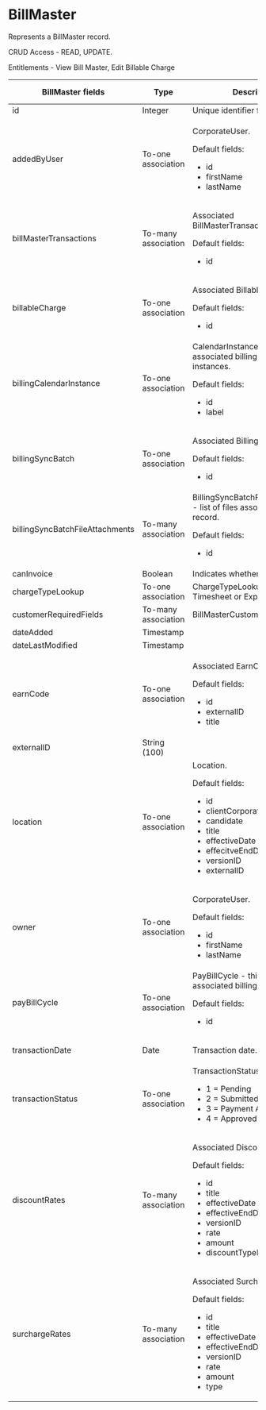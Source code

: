 # BillMaster

Represents a BillMaster record.

CRUD Access - READ, UPDATE.

Entitlements - View Bill Master, Edit Billable Charge

<table>
    <colgroup>
        <col width="20%" />
        <col width="20%" />
        <col width="20%" />
        <col width="20%" />
        <col width="20%" />
    </colgroup>
    <thead>
        <tr class="header">
            <th>BillMaster fields</th>
            <th>Type</th>
            <th>Description</th>
            <th>Not null</th>
            <th>Read-only</th>
        </tr>
    </thead>
    <tbody>
        <tr class="even">
            <td>id</td>
            <td>Integer</td>
            <td>Unique identifier for this entity.</td>
            <td>X</td>
            <td>X</td>
        </tr>
        <tr class="odd">
            <td>addedByUser</td>
            <td>To-one association</td>
            <td>
                <p>CorporateUser.</p> 
                <p>Default fields:</p>
                <ul> 
                    <li>id</li>
                    <li>firstName</li>
                    <li>lastName</li>
                </ul>
            </td>
            <td>X</td>
            <td>X</td>
        </tr>
        <tr class="even"> 
            <td>billMasterTransactions</td>
            <td>To-many association</td>
            <td><p>Associated BillMasterTransactions.</p>
<p>Default fields:</p>
<ul>
<li>id</li>
</ul></td>
            <td></td>
            <td>X</td>
        </tr>
        <tr class="odd">
            <td>billableCharge</td>
            <td>To-one association</td>
            <td><p>Associated BillableCharge.</p>
                <p>Default fields:</p>
                    <ul>
                        <li>id</li>
                    </ul>
            </td>
            <td></td>
            <td>X</td>
        </tr>
        <tr class="even">
            <td>billingCalendarInstance</td>
            <td>To-one association</td>
            <td>CalendarInstance - list of associated billing calendar instances.
            <p>Default fields:</p>
                <ul>
                    <li>id</li>
                    <li>label</li>
                </ul>
            </td>
            <td></td>
            <td>X</td>
        </tr>
        <tr class="odd">
            <td>billingSyncBatch</td>
            <td>To-one association</td>
            <td><p>Associated BillingSyncBatch.</p>
                <p>Default fields:</p>
                <ul>
                <li>id</li>
                </ul>
            </td>
            <td></td>
            <td>X</td>
        </tr>
        <tr class="even">
            <td>billingSyncBatchFileAttachments</td>
            <td>To-many association</td>
            <td>BillingSyncBatchFileAttachment - list of files associated with the record.
                <p>Default fields:</p>
                <ul>
                    <li>id</li>
                </ul>
            </td>
            <td></td>
            <td>X</td>
        </tr>
        <tr class="odd">
            <td>canInvoice</td>
            <td>Boolean</td>
            <td>Indicates whether can invoice.</td>
            <td></td>
            <td></td>
        </tr>
        <tr class="even">
            <td>chargeTypeLookup</td>
            <td>To-one association</td>
            <td>ChargeTypeLookup - options are Timesheet or Expense Report.</td>
            <td>X</td>
            <td>X</td>
        </tr>
        <tr class="odd">
            <td>customerRequiredFields</td>
            <td>To-many association</td>
            <td>BillMasterCustomerRequiredField</td>
            <td></td>
            <td>X</td>
        </tr>
        <tr class="even">
            <td>dateAdded</td>
            <td>Timestamp</td>
            <td></td>
            <td>X</td>
            <td>X</td>
        </tr>
        <tr class="odd">
            <td>dateLastModified</td>
            <td>Timestamp</td>
            <td></td>
            <td>X</td>
            <td>X</td>
        </tr>
        <tr class="even">
            <td>earnCode</td>
            <td>To-one association</td>
            <td><p>Associated EarnCode.</p>
                <p>Default fields:</p>
                    <ul>
                    <li>id</li>
                    <li>externalID</li>
                    <li>title</li>
                    </ul>
            </td>
            <td></td>
            <td>X</td>
        </tr>
        <tr class="odd">
            <td>externalID</td>
            <td>String (100)</td>
            <td></td>
            <td></td>
            <td>X</td>
        </tr>
        <tr class="even">
            <td>location</td>
            <td>To-one association</td>
            <td>Location.
                <p>Default fields:</p>
                <ul>
                        <li>id</li>
                        <li>clientCorporation</li>
                        <li>candidate</li>
                        <li>title</li>
                        <li>effectiveDate</li>
                        <li>effecitveEndDate</li>
                        <li>versionID</li>
                        <li>externalID</li>
                </ul>
            </td>
            <td></td>
            <td></td>
        </tr>
        <tr class="odd">
            <td>owner</td>
            <td>To-one association</td>
            <td>
                <p>CorporateUser.</p> 
                <p>Default fields:</p>
                <ul> 
                    <li>id</li>
                    <li>firstName</li>
                    <li>lastName</li>
                </ul>
            </td>
            <td></td>
            <td>X</td>
        </tr>
        <tr class="even">
            <td>payBillCycle</td>
            <td>To-one association</td>
            <td>PayBillCycle - this is the associated billing cycle. 
                <p>Default fields:</p>
                <ul>
                    <li>id</li>
                </ul>
            </td>
            <td></td>
            <td>X</td>
        </tr>
        <tr class="odd">
            <td>transactionDate</td>
            <td>Date</td>
            <td><p>Transaction date.</p></td>
            <td></td>
            <td>X</td>
        </tr>
        <tr class="even">
            <td>transactionStatus</td>
            <td>To-one association</td>
            <td>TransactionStatus. Options are:
                <ul>
                    <li>1 = Pending</li>
                    <li>2 = Submitted</li>
                    <li>3 = Payment Approved</li>
                    <li>4 = Approved</li>
                </ul>
            </td>
            <td></td>
            <td></td>
        </tr>
        <tr class="odd">
            <td>discountRates</td>
            <td>To-many association</td>
            <td>
                <p>Associated Discount Rate(s).</p>
                <p>Default fields:</p>
                <ul>
                    <li>id</li>
                    <li>title</li>
                    <li>effectiveDate</li>
                    <li>effectiveEndDate</li>
                    <li>versionID</li>
                    <li>rate</li>
                    <li>amount</li>
                    <li>discountTypeLookup</li>
                </ul>
            </td>
            <td></td>
            <td></td>
        </tr>
        <tr class="even">
            <td>surchargeRates</td>
            <td>To-many association</td>
            <td>
                <p>Associated Surcharge Rate(s).</p>
                <p>Default fields:</p>
                <ul>
                    <li>id</li>
                    <li>title</li>
                    <li>effectiveDate</li>
                    <li>effectiveEndDate</li>
                    <li>versionID</li>
                    <li>rate</li>
                    <li>amount</li>
                    <li>type</li>
                </ul>
            </td>
            <td></td>
            <td></td>
        </tr>
    </tbody>
</table>


     
        
